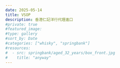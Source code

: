 ```yaml
---
date: 2025-05-14
title: VSOP
description: 香港仁記洋行代理進口
#private: true
#featured_image: 
#type: gallery
#sort_by: Date
#categories: ["whisky", "springbank"]
#resources:
#  - src: springbank/aged_32_years/box_front.jpg
#    title: "anyway"
---
```

